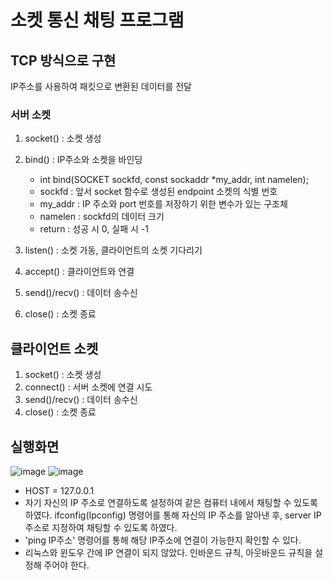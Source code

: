 # 소켓 통신 채팅 프로그램

## TCP 방식으로 구현
IP주소를 사용하여 패킷으로 변환된 데이터를 전달

### 서버 소켓

1. socket() : 소켓 생성
2. bind() : IP주소와 소켓을 바인딩
    - int bind(SOCKET sockfd, const sockaddr *my_addr, int namelen);
    - sockfd : 앞서 socket 함수로 생성된 endpoint 소켓의 식별 번호
    - my_addr : IP 주소와 port 번호를 저장하기 위한 변수가 있는 구조체
    - namelen : sockfd의 데이터 크기
    - return : 성공 시 0, 실패 시 -1

3. listen() : 소켓 가동, 클라이언트의 소켓 기다리기
4. accept() : 클라이언트와 연결
5. send()/recv() : 데이터 송수신
6. close() : 소켓 종료

## 클라이언트 소켓

1. socket() : 소켓 생성
2. connect() : 서버 소켓에 연결 시도
3. send()/recv() : 데이터 송수신
4. close() : 소켓 종료

## 실행화면
![image](https://github.com/nunomi0/network/assets/109198538/f694bd0f-4ea5-4dfe-a9d3-577158d6b0ea)
![image](https://github.com/nunomi0/network/assets/109198538/c1efed70-d9c0-4e31-84a4-c117aea979bb)


- HOST = 127.0.0.1
- 자기 자신의 IP 주소로 연결하도록 설정하여 같은 컴퓨터 내에서 채팅할 수 있도록 하였다.
ifconfig(Ipconfig) 명령어를 통해 자신의 IP 주소를 알아낸 후, server IP 주소로 지정하여 채팅할 수 있도록 하였다.
- 'ping IP주소' 명령어를 통해 해당 IP주소에 연결이 가능한지 확인할 수 있다.
- 리눅스와 윈도우 간에 IP 연결이 되지 않았다. 인바운드 규칙, 아웃바운드 규칙을 설정해 주어야 한다.


